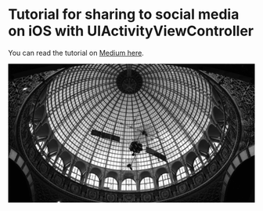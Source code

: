 # Tutorial for sharing to social media on iOS with UIActivityViewController

You can read the tutorial on [Medium here](https://medium.com/practical-coding/share-to-social-media-on-ios-with-uiactivityviewcontroller-bc5d0559d3db).

<img src="cover.jpg" alt="drawing" width="600"/>
